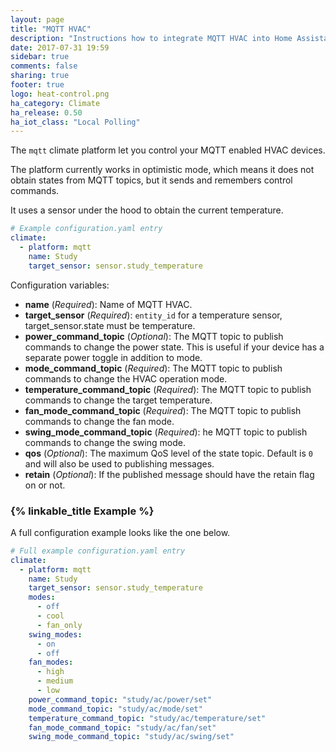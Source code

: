 ```yaml
---
layout: page
title: "MQTT HVAC"
description: "Instructions how to integrate MQTT HVAC into Home Assistant."
date: 2017-07-31 19:59
sidebar: true
comments: false
sharing: true
footer: true
logo: heat-control.png
ha_category: Climate
ha_release: 0.50
ha_iot_class: "Local Polling"
---
```


The `mqtt` climate platform let you control your MQTT enabled HVAC devices.

The platform currently works in optimistic mode, which means it does not obtain states from MQTT topics, but it sends and remembers control commands.

It uses a sensor under the hood to obtain the current temperature.

```yaml
# Example configuration.yaml entry
climate:
  - platform: mqtt
    name: Study
    target_sensor: sensor.study_temperature
```

Configuration variables:

- **name** (*Required*): Name of MQTT HVAC.
- **target_sensor** (*Required*): `entity_id` for a temperature sensor, target_sensor.state must be temperature.
- **power_command_topic** (*Optional*): The MQTT topic to publish commands to change the power state. This is useful if your device has a separate power toggle in addition to mode.
- **mode_command_topic** (*Required*): The MQTT topic to publish commands to change the HVAC operation mode.
- **temperature_command_topic** (*Required*): The MQTT topic to publish commands to change the target temperature.
- **fan_mode_command_topic** (*Required*): The MQTT topic to publish commands to change the fan mode.
- **swing_mode_command_topic** (*Required*): he MQTT topic to publish commands to change the swing mode.
- **qos** (*Optional*): The maximum QoS level of the state topic. Default is `0` and will also be used to publishing messages.
- **retain** (*Optional*): If the published message should have the retain flag on or not.

### {% linkable_title Example %}

A full configuration example looks like the one below.

```yaml
# Full example configuration.yaml entry
climate:
  - platform: mqtt
    name: Study
    target_sensor: sensor.study_temperature
    modes:
      - off
      - cool
      - fan_only
    swing_modes:
      - on
      - off
    fan_modes:
      - high
      - medium
      - low
    power_command_topic: "study/ac/power/set"
    mode_command_topic: "study/ac/mode/set"
    temperature_command_topic: "study/ac/temperature/set"
    fan_mode_command_topic: "study/ac/fan/set"
    swing_mode_command_topic: "study/ac/swing/set"
```
